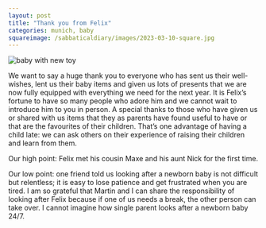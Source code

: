 ```yaml
---
layout: post
title: "Thank you from Felix"
categories: munich, baby
squareimage: /sabbaticaldiary/images/2023-03-10-square.jpg
---
```

<img src="/sabbaticaldiary/images/2023-03-10.jpg" alt="baby with new toy" class="center">

We want to say a huge thank you to everyone who has sent us their well-wishes, lent us their baby items and given us lots of presents that we are now fully equipped with everything we need for the next year. It is Felix’s fortune to have so many people who adore him and we cannot wait to introduce him to you in person. A special thanks to those who have given us or shared with us items that they as parents have found useful to have or that are the favourites of their children. That’s one advantage of having a child late: we can ask others on their experience of raising their children and learn from them. 

Our high point: 
Felix met his cousin Maxe and his aunt Nick for the first time. 

Our low point: 
one friend told us looking after a newborn baby is not difficult but relentless; it is easy to lose patience and get frustrated when you are tired. I am so grateful that Martin and I can share the responsibility of looking after Felix because if one of us needs a break, the other person can take over. I cannot imagine how single parent looks after a newborn baby 24/7.  

